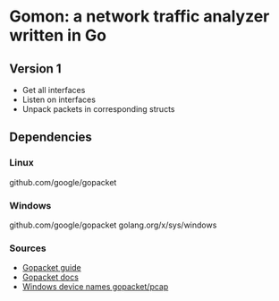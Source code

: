 # Gomon: a network traffic analyzer written in Go

## Version 1
* Get all interfaces
* Listen on interfaces
* Unpack packets in corresponding structs

## Dependencies
### Linux
github.com/google/gopacket

### Windows
github.com/google/gopacket
golang.org/x/sys/windows

### Sources
* [Gopacket guide](https://www.devdungeon.com/content/packet-capture-injection-and-analysis-gopacket)
* [Gopacket docs](https://godoc.org/github.com/google/gopacket)
* [Windows device names gopacket/pcap](https://forum.golangbridge.org/t/soved-gopacket-pcap-and-windows-device-names/15856)